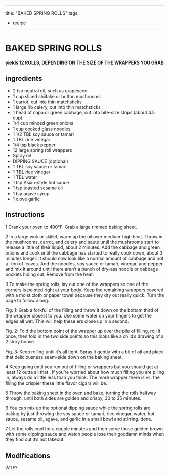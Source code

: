
---
title: "BAKED SPRING ROLLS"
tags:
  - recipe
---
# BAKED SPRING ROLLS


     

     






#### yields  12 ROLLS, DEPENDING ON THE SIZE OF THE WRAPPERS YOU GRAB


## ingredients
* 2 tsp neutral oil, such as grapeseed 
* 1 cup sliced shiitake or button mushrooms 
* 1 carrot, cut into thin matchsticks 
* 1 large rib celery, cut into thin matchsticks 
* 1 head of napa or green cabbage, cut into bite-size strips (about 4.5 cup) 
* 1/4 cup minced green onions 
* 1 cup cooked glass noodles 
* 1 1/2 TBL soy sauce or tamari 
* 1 TBL rice vinegar 
* 1/4 tsp black pepper 
* 12 large spring roll wrappers 
* Spray oil 
* DIPPING SAUCE (optional)
* 1 TBL soy sauce or tamari 
* 1 TBL rice vinegar 
* 1 TBL water 
* 1 tsp Asian-style hot sauce 
* 1 tsp toasted sesame oil 
* 1 tsp agave syrup 
* 1 clove garlic 



## Instructions
1 Crank your oven to 400°F. Grab a large rimmed baking sheet.

2 In a large wok or skillet, warm up the oil over medium-high heat. Throw in the mushrooms, carrot, and celery and sauté until the mushrooms start to release a little of their liquid, about 2 minutes. Add the cabbage and green onions and cook until the cabbage has started to really cook down, about 3 minutes longer. It should now look like a normal amount of cabbage and not a   -ton of leaves. Add the noodles, soy sauce or tamari, vinegar, and pepper and mix it around until there aren’t a bunch of dry-ass noodle or cabbage pockets hiding out. Remove from the heat.

3 To make the spring rolls, lay out one of the wrappers so one of the corners is pointed right at your body. Keep the remaining wrappers covered with a moist cloth or paper towel because they dry out really  quick. Turn the page to follow along.

Fig. 1: Grab a forkful of the filling and throw it down on the bottom third of the wrapper closest to you. Use some water on your fingers to get the edges all wet. This will help these  ers close up in a second.

Fig. 2: Fold the bottom point of the wrapper up over the pile of filling, roll it once, then fold in the two side points so this    looks like a child’s drawing of a 2 story house.

Fig. 3: Keep rolling until it’s all tight. Spray it gently with a bit of oil and place that deliciousness seam-side down on the baking sheet.

4 Keep going until you run out of filling or wrappers but you should get at least 12 outta all that   . If you’re worried about how much filling you are piling in, always do a little less than you think. The more wrapper there is vs. the filling the crispier these little flavor cigars will be.

5 Throw the baking sheet in the oven and bake, turning the rolls halfway through, until both sides are golden and crispy, 30 to 35 minutes.

6 You can mix up the optional dipping sauce while the spring rolls are baking by just throwing the soy sauce or tamari, rice vinegar, water, hot sauce, sesame oil, agave, and garlic in a small bowl and stirring.  done.

7 Let the rolls cool for a couple minutes and then serve those golden brown   with some dipping sauce and watch people lose their goddamn minds when they find out it’s not takeout.



## Modifications
WTF?




